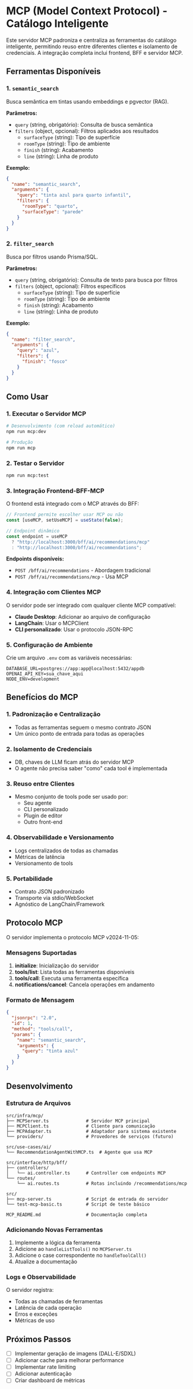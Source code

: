 # MCP (Model Context Protocol) - Catálogo Inteligente

Este servidor MCP padroniza e centraliza as ferramentas do catálogo inteligente, permitindo reuso entre diferentes clientes e isolamento de credenciais. A integração completa inclui frontend, BFF e servidor MCP.

## Ferramentas Disponíveis

### 1. `semantic_search`

Busca semântica em tintas usando embeddings e pgvector (RAG).

**Parâmetros:**

- `query` (string, obrigatório): Consulta de busca semântica
- `filters` (object, opcional): Filtros aplicados aos resultados
  - `surfaceType` (string): Tipo de superfície
  - `roomType` (string): Tipo de ambiente
  - `finish` (string): Acabamento
  - `line` (string): Linha de produto

**Exemplo:**

```json
{
  "name": "semantic_search",
  "arguments": {
    "query": "tinta azul para quarto infantil",
    "filters": {
      "roomType": "quarto",
      "surfaceType": "parede"
    }
  }
}
```

### 2. `filter_search`

Busca por filtros usando Prisma/SQL.

**Parâmetros:**

- `query` (string, obrigatório): Consulta de texto para busca por filtros
- `filters` (object, opcional): Filtros específicos
  - `surfaceType` (string): Tipo de superfície
  - `roomType` (string): Tipo de ambiente
  - `finish` (string): Acabamento
  - `line` (string): Linha de produto

**Exemplo:**

```json
{
  "name": "filter_search",
  "arguments": {
    "query": "azul",
    "filters": {
      "finish": "fosco"
    }
  }
}
```

## Como Usar

### 1. Executar o Servidor MCP

```bash
# Desenvolvimento (com reload automático)
npm run mcp:dev

# Produção
npm run mcp
```

### 2. Testar o Servidor

```bash
npm run mcp:test
```

### 3. Integração Frontend-BFF-MCP

O frontend está integrado com o MCP através do BFF:

```typescript
// Frontend permite escolher usar MCP ou não
const [useMCP, setUseMCP] = useState(false);

// Endpoint dinâmico
const endpoint = useMCP
  ? "http://localhost:3000/bff/ai/recommendations/mcp"
  : "http://localhost:3000/bff/ai/recommendations";
```

**Endpoints disponíveis:**

- `POST /bff/ai/recommendations` - Abordagem tradicional
- `POST /bff/ai/recommendations/mcp` - Usa MCP

### 4. Integração com Clientes MCP

O servidor pode ser integrado com qualquer cliente MCP compatível:

- **Claude Desktop**: Adicionar ao arquivo de configuração
- **LangChain**: Usar o MCPClient
- **CLI personalizado**: Usar o protocolo JSON-RPC

### 5. Configuração de Ambiente

Crie um arquivo `.env` com as variáveis necessárias:

```env
DATABASE_URL=postgres://app:app@localhost:5432/appdb
OPENAI_API_KEY=sua_chave_aqui
NODE_ENV=development
```

## Benefícios do MCP

### 1. Padronização e Centralização

- Todas as ferramentas seguem o mesmo contrato JSON
- Um único ponto de entrada para todas as operações

### 2. Isolamento de Credenciais

- DB, chaves de LLM ficam atrás do servidor MCP
- O agente não precisa saber "como" cada tool é implementada

### 3. Reuso entre Clientes

- Mesmo conjunto de tools pode ser usado por:
  - Seu agente
  - CLI personalizado
  - Plugin de editor
  - Outro front-end

### 4. Observabilidade e Versionamento

- Logs centralizados de todas as chamadas
- Métricas de latência
- Versionamento de tools

### 5. Portabilidade

- Contrato JSON padronizado
- Transporte via stdio/WebSocket
- Agnóstico de LangChain/Framework

## Protocolo MCP

O servidor implementa o protocolo MCP v2024-11-05:

### Mensagens Suportadas

1. **initialize**: Inicialização do servidor
2. **tools/list**: Lista todas as ferramentas disponíveis
3. **tools/call**: Executa uma ferramenta específica
4. **notifications/cancel**: Cancela operações em andamento

### Formato de Mensagem

```json
{
  "jsonrpc": "2.0",
  "id": 1,
  "method": "tools/call",
  "params": {
    "name": "semantic_search",
    "arguments": {
      "query": "tinta azul"
    }
  }
}
```

## Desenvolvimento

### Estrutura de Arquivos

```
src/infra/mcp/
├── MCPServer.ts              # Servidor MCP principal
├── MCPClient.ts              # Cliente para comunicação
├── MCPAdapter.ts             # Adaptador para sistema existente
└── providers/                # Provedores de serviços (futuro)

src/use-cases/ai/
└── RecommendationAgentWithMCP.ts  # Agente que usa MCP

src/interface/http/bff/
├── controllers/
│   └── ai.controller.ts      # Controller com endpoints MCP
└── routes/
    └── ai.routes.ts          # Rotas incluindo /recommendations/mcp

src/
├── mcp-server.ts             # Script de entrada do servidor
└── test-mcp-basic.ts         # Script de teste básico

MCP_README.md                 # Documentação completa
```

### Adicionando Novas Ferramentas

1. Implemente a lógica da ferramenta
2. Adicione ao `handleListTools()` no `MCPServer.ts`
3. Adicione o case correspondente no `handleToolCall()`
4. Atualize a documentação

### Logs e Observabilidade

O servidor registra:

- Todas as chamadas de ferramentas
- Latência de cada operação
- Erros e exceções
- Métricas de uso

## Próximos Passos

- [ ] Implementar geração de imagens (DALL-E/SDXL)
- [ ] Adicionar cache para melhorar performance
- [ ] Implementar rate limiting
- [ ] Adicionar autenticação
- [ ] Criar dashboard de métricas
